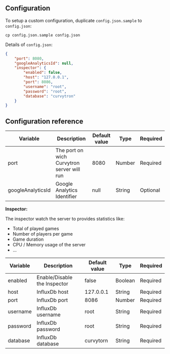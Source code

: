 ## Configuration

To setup a custom configuration, duplicate `config.json.sample` to `config.json`:

    cp config.json.sample config.json

Details of `config.json`:

```json
{
    "port": 8080,
    "googleAnalyticsId": null,
    "inspector": {
        "enabled": false,
        "host": "127.0.0.1",
        "port": 8086,
        "username": "root",
        "password": "root",
        "database": "curvytron"
    }
}
```

## Configuration reference

| Variable | Description | Default value | Type | Required |
| -------- | ----------- | ------------- | ---- | -------- |
| port | The port on wich Curvytron server will run | 8080 | Number | Required |
| googleAnalyticsId | Google Analytics Identifier | null | String | Optional |

__Inspector:__

The inspector watch the server to provides statistics like:
* Total of played games
* Number of players per game
* Game duration
* CPU / Memory usage of the server
* ...

| Variable | Description | Default value | Type | Required |
| -------- | ----------- | ------------- | ---- | -------- |
| enabled | Enable/Disable the Inspector | false | Boolean | Required |
| host | InfluxDb host | 127.0.0.1 | String | Required |
| port | InfluxDb port | 8086 | Number | Required |
| username | InfluxDb username | root | String | Required |
| password | InfluxDb password | root | String | Required |
| database | InfluxDb database | curvytorn | String | Required |
